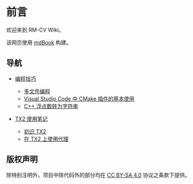 # 前言

欢迎来到 RM-CV Wiki。

该网页使用 [mdBook](https://github.com/rust-lang/mdBook) 构建。

## 导航

<!-- 可以使用如下的方式在页面中引用其他的页面 -->
<!-- 对 *.md 文件的引用链接，会转换为对同名 *.html 的引用 -->
<!-- 即目录下的 *.md 文件，都会被会转换为 *.html，但是 README.md 会被转换为 index.html -->
<!-- 因此对某目录下 README 的引用，需要写作 <目录名>/index.html 或者简写作 <目录名>/ -->
<!-- 注意 “<目录名>/” 最后的 / 不能省却，不然对应页面下相对资源的访问就会出错 -->
<!-- 可以使用 #TAG 来引用页面下的子标题。具体的转写应参见 mdBook 生成的 HTML 中标题的链接 -->

<!-- 以上都是针对生成 HTML 而言。但是对于普通文件系统来说，<path>/ 这样的链接是不能访问到对应文件的 -->
<!-- 可以使用 <path>/README.md，这样转换之后变为 <path>/index.html，不影响两种情况下的访问 -->
<!-- 但由于目前 mdBook 不会转换 *.md#TAG 这样的链接为 *.html#TAG，所以标题跳转将无法使用（会提示 404，因为输出的 HTML 里没有 md 文件） -->
<!-- 综上所述，由于 mdBook 最终目的是生成 HTML 以供阅读，因此可以不考虑在普通文件系统上使用的情况？ -->

- [编程技巧](./coding-tips/)
    - [多文件编程](./coding-tips/multi-files-programming.md)
    - [Visual Studio Code 中 CMake 插件的基本使用](./coding-tips/vscode-cmake-extension.md)
    - [C++ 浮点数转为字符串](./coding-tips/float-to-string.md)

- [TX2 使用笔记](./TX2/)
    - [初识 TX2](./TX2/new-to-tx2.md)
    - [在 TX2 上使用代理](./TX2/using-proxy.md)


## 版权声明

除特别注明外，项目中除代码外的部分均在 [CC BY-SA 4.0](https://creativecommons.org/licenses/by-sa/4.0/deed.zh) 协议之条款下提供。
